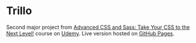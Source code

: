 # Trillo

Second major project from [Advanced CSS and Sass: Take Your CSS to the Next Level!](https://www.udemy.com/advanced-css-and-sass/learn/v4/overview "Udemy course page") course on [Udemy](https://www.udemy.com/ "Udemy frontpage"). Live version hosted on [GitHub Pages](https://musialp.github.io/trillo "Trillo").
